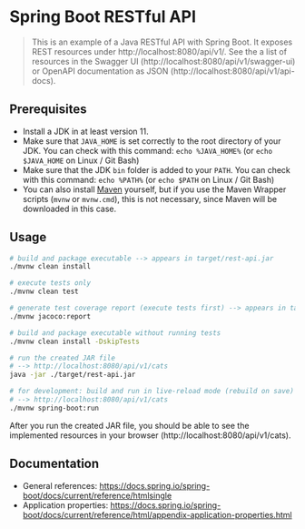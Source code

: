 # Spring Boot RESTful API

> This is an example of a Java RESTful API with Spring Boot.
> It exposes REST resources under http://localhost:8080/api/v1/.
> See the a list of resources in the Swagger UI (http://localhost:8080/api/v1/swagger-ui) or OpenAPI documentation as JSON (http://localhost:8080/api/v1/api-docs).

## Prerequisites

- Install a JDK in at least version 11.
- Make sure that `JAVA_HOME` is set correctly to the root directory of your JDK. You can check with this command: `echo %JAVA_HOME%` (or `echo $JAVA_HOME` on Linux / Git Bash)
- Make sure that the JDK `bin` folder is added to your `PATH`. You can check with this command: `echo %PATH%` (or `echo $PATH` on Linux / Git Bash)
- You can also install [Maven](https://maven.apache.org/) yourself, but if you use the Maven Wrapper scripts (`mvnw` or `mvnw.cmd`), this is not necessary, since Maven will be downloaded in this case.

## Usage

```bash
# build and package executable --> appears in target/rest-api.jar
./mvnw clean install

# execute tests only
./mvnw clean test

# generate test coverage report (execute tests first) --> appears in target/site/jacoco/index.html
./mvnw jacoco:report

# build and package executable without running tests
./mvnw clean install -DskipTests

# run the created JAR file
# --> http://localhost:8080/api/v1/cats
java -jar ./target/rest-api.jar

# for development: build and run in live-reload mode (rebuild on save)
# --> http://localhost:8080/api/v1/cats
./mvnw spring-boot:run
```

After you run the created JAR file, you should be able to see the implemented resources in your browser (http://localhost:8080/api/v1/cats).

## Documentation

- General references: https://docs.spring.io/spring-boot/docs/current/reference/htmlsingle
- Application properties: https://docs.spring.io/spring-boot/docs/current/reference/html/appendix-application-properties.html
